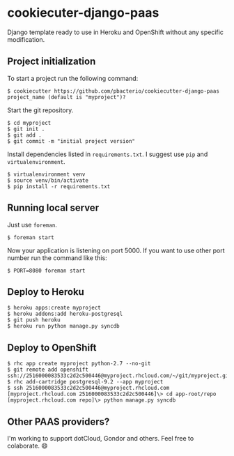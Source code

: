 cookiecuter-django-paas
=======================

Django template ready to use in Heroku and OpenShift without any specific modification.


Project initialization
----------------------

To start a project run the following command:

    $ cookiecutter https://github.com/pbacterio/cookiecutter-django-paas
    project_name (default is "myproject")?

Start the git repository.

    $ cd myproject
    $ git init .
    $ git add .
    $ git commit -m "initial project version"

Install dependencies listed in `requirements.txt`. I suggest use `pip` and `virtualenvironment`.

    $ virtualenvironment venv
    $ source venv/bin/activate
    $ pip install -r requirements.txt


Running local server
--------------------

Just use `foreman`.

    $ foreman start

Now your application is listening on port 5000. If you want to use other port number run the command like this:

    $ PORT=8080 foreman start


Deploy to Heroku
----------------

    $ heroku apps:create myproject
    $ heroku addons:add heroku-postgresql
    $ git push heroku
    $ heroku run python manage.py syncdb


Deploy to OpenShift
-------------------

    $ rhc app create myproject python-2.7 --no-git
    $ git remote add openshift ssh://2516000083533c2d2c500446@myproject.rhcloud.com/~/git/myproject.git/
    $ rhc add-cartridge postgresql-9.2 --app myproject
    $ ssh 2516000083533c2d2c500446@myproject.rhcloud.com
    [myproject.rhcloud.com 2516000083533c2d2c500446]\> cd app-root/repo
    [myproject.rhcloud.com repo]\> python manage.py syncdb


Other PAAS providers?
---------------------

I'm working to support dotCloud, Gondor and others. Feel free to colaborate.
:smile: